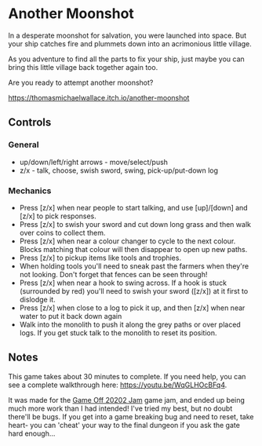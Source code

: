 # Another Moonshot

In a desperate moonshot for salvation, you were launched into space. But your ship catches fire and plummets down into an acrimonious little village.

As you adventure to find all the parts to fix your ship, just maybe you can bring this little village back together again too.

Are you ready to attempt another moonshot?

https://thomasmichaelwallace.itch.io/another-moonshot

## Controls

### General

* up/down/left/right arrows - move/select/push
* z/x - talk, choose, swish sword, swing, pick-up/put-down log

### Mechanics

* Press [z/x] when near people to start talking, and use [up]/[down] and [z/x] to pick responses.
* Press [z/x] to swish your sword and cut down long grass and then walk over coins to collect them.
* Press [z/x] when near a colour changer to cycle to the next colour. Blocks matching that colour will then disappear to open up new paths.
* Press [z/x] to pickup items like tools and trophies.
* When holding tools you'll need to sneak past the farmers when they're not looking. Don't forget that fences can be seen through!
* Press [z/x] when near a hook to swing across. If a hook is stuck (surrounded by red) you'll need to swish your sword ([z/x]) at it first to dislodge it. 
* Press [z/x] when close to a log to pick it up, and then [z/x] when near water to put it back down again
* Walk into the monolith to push it along the grey paths or over placed logs. If you get stuck talk to the monolith to reset its position.

## Notes

This game takes about 30 minutes to complete. If you need help, you can see a complete walkthrough here: https://youtu.be/WqGLHOcBFq4.

It was made for the [Game Off 20202 Jam](https://itch.io/jam/game-off-2020) game jam, and ended up being much more work than I had intended! I've tried my best, but no doubt there'll be bugs. If you get into a game breaking bug and need to reset, take heart- you can 'cheat' your way to the final dungeon if you ask the gate hard enough...
